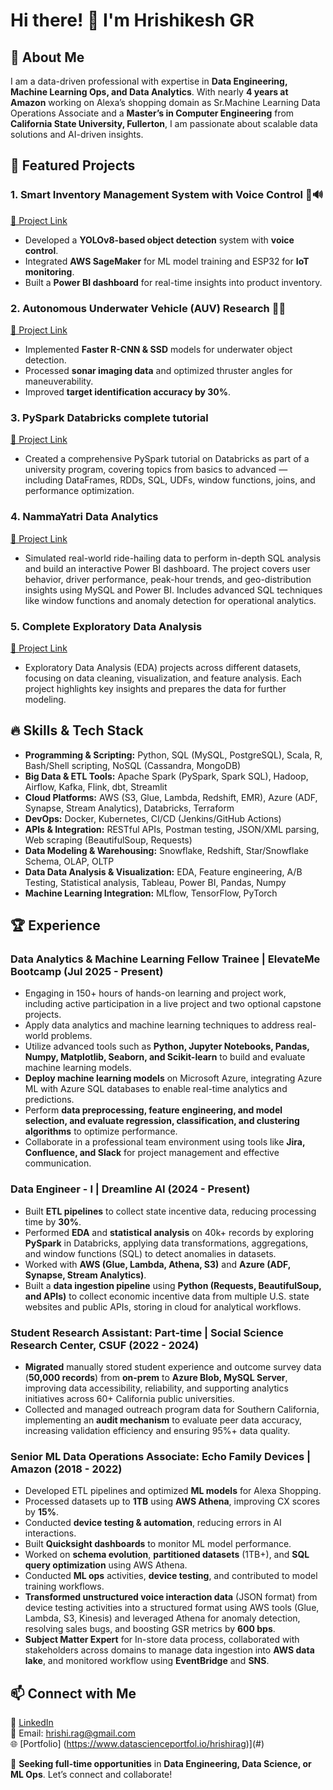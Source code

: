 # Hi there! 👋 I'm Hrishikesh GR 
## 🚀 About Me
I am a data-driven professional with expertise in **Data Engineering, Machine Learning Ops, and Data Analytics**. With nearly **4 years at Amazon** working on Alexa’s shopping domain as Sr.Machine Learning Data Operations Associate and a **Master’s in Computer Engineering** from **California State University, Fullerton**, I am passionate about scalable data solutions and AI-driven insights.

## 📌 Featured Projects
### **1. Smart Inventory Management System with Voice Control** 🏪🔊
[🔗 Project Link](https://github.com/hrishii1/Smart-Inventory-Ecosystem)
- Developed a **YOLOv8-based object detection** system with **voice control**.
- Integrated **AWS SageMaker** for ML model training and ESP32 for **IoT monitoring**.
- Built a **Power BI dashboard** for real-time insights into product inventory.

### **2. Autonomous Underwater Vehicle (AUV) Research** 🤖🌊
[🔗 Project Link](https://github.com/hrishii1/AUV-CSUF-Independent_Study)
- Implemented **Faster R-CNN & SSD** models for underwater object detection.
- Processed **sonar imaging data** and optimized thruster angles for maneuverability.
- Improved **target identification accuracy by 30%**.

### **3. PySpark Databricks complete tutorial** 
[🔗 Project Link](https://github.com/hrishii1/PySpark-Databricks)
- Created a comprehensive PySpark tutorial on Databricks as part of a university program, covering topics from basics to advanced — including DataFrames, RDDs, SQL, UDFs, window functions, joins, and performance optimization.

### **4. NammaYatri Data Analytics** 
[🔗 Project Link](https://github.com/hrishii1/SQL-Analytics-Nammayatri)
- Simulated real-world ride-hailing data to perform in-depth SQL analysis and build an interactive Power BI dashboard. The project covers user behavior, driver performance, peak-hour trends, and geo-distribution insights using MySQL and Power BI. Includes advanced SQL techniques like window functions and anomaly detection for operational analytics.

### **5. Complete Exploratory Data Analysis**
[🔗 Project Link](https://github.com/hrishii1/EDA)
- Exploratory Data Analysis (EDA) projects across different datasets, focusing on data cleaning, visualization, and feature analysis. Each project highlights key insights and prepares the data for further modeling.

## 🔥 Skills & Tech Stack
- **Programming & Scripting:** Python, SQL (MySQL, PostgreSQL), Scala, R, Bash/Shell scripting, NoSQL (Cassandra, MongoDB)
- **Big Data & ETL Tools:** Apache Spark (PySpark, Spark SQL), Hadoop, Airflow, Kafka, Flink, dbt, Streamlit
- **Cloud Platforms:** AWS (S3, Glue, Lambda, Redshift, EMR), Azure (ADF, Synapse, Stream Analytics), Databricks, Terraform
- **DevOps:** Docker, Kubernetes, CI/CD (Jenkins/GitHub Actions)
- **APIs & Integration:** RESTful APIs, Postman testing, JSON/XML parsing, Web scraping (BeautifulSoup, Requests) 
- **Data Modeling & Warehousing:** Snowflake, Redshift, Star/Snowflake Schema, OLAP, OLTP
- **Data Data Analysis & Visualization:** EDA, Feature engineering, A/B Testing, Statistical analysis, Tableau, Power BI, Pandas, Numpy
- **Machine Learning Integration:** MLflow, TensorFlow, PyTorch

## 🏆 Experience

### Data Analytics & Machine Learning Fellow Trainee | ElevateMe Bootcamp  (Jul 2025 - Present)                                                                                                                                      
- Engaging in 150+ hours of hands-on learning and project work, including active participation in a live project and two optional capstone projects.
- Apply data analytics and machine learning techniques to address real-world problems.
- Utilize advanced tools such as **Python, Jupyter Notebooks, Pandas, Numpy, Matplotlib, Seaborn, and Scikit-learn** to build and evaluate machine learning models.
- **Deploy machine learning models** on Microsoft Azure, integrating Azure ML with Azure SQL databases to enable real-time analytics and predictions.
- Perform **data preprocessing, feature engineering, and model selection, and evaluate regression, classification, and clustering algorithms** to optimize performance.
- Collaborate in a professional team environment using tools like **Jira, Confluence, and Slack** for project management and effective communication.


### **Data Engineer - I | Dreamline AI (2024 - Present)**
- Built **ETL pipelines** to collect state incentive data, reducing processing time by **30%**.
- Performed **EDA** and **statistical analysis** on 40k+ records by exploring **PySpark** in Databricks, applying data transformations, aggregations, and window functions (SQL) to detect anomalies in datasets.
- Worked with **AWS (Glue, Lambda, Athena, S3)** and **Azure (ADF, Synapse, Stream Analytics)**.
- Built a **data ingestion pipeline** using **Python (Requests, BeautifulSoup, and APIs)** to collect economic incentive data from multiple U.S. state websites and public APIs, storing in cloud for analytical workflows.

###  Student Research Assistant: Part-time |  Social Science Research Center, CSUF (2022 - 2024) 
- **Migrated** manually stored student experience and outcome survey data (**50,000 records**) from **on-prem** to **Azure Blob, MySQL Server**, improving data accessibility, reliability, and supporting analytics initiatives across 60+ California public universities.
- Collected and managed outreach program data for Southern California, implementing an **audit mechanism** to evaluate peer data accuracy, increasing validation efficiency and ensuring 95%+ data quality.
  
### **Senior ML Data Operations Associate: Echo Family Devices | Amazon (2018 - 2022)**
- Developed ETL pipelines and optimized **ML models** for Alexa Shopping.
- Processed datasets up to **1TB** using **AWS Athena**, improving CX scores by **15%**.
- Conducted **device testing & automation**, reducing errors in AI interactions.
- Built **Quicksight dashboards** to monitor ML model performance.
- Worked on **schema evolution**, **partitioned datasets** (1TB+), and **SQL query optimization** using AWS Athena.
- Conducted **ML ops** activities, **device testing**, and contributed to model training workflows.
- **Transformed unstructured voice interaction data** (JSON format) from device testing activities into a structured format using AWS tools (Glue, Lambda, S3, Kinesis) and leveraged Athena for anomaly detection, resolving sales bugs, and boosting GSR metrics by **600 bps**.
- **Subject Matter Expert** for In-store data process, collaborated with stakeholders across domains to manage data ingestion into **AWS data lake**, and monitored workflow using **EventBridge** and **SNS**.

## 📫 Connect with Me
🔗 [LinkedIn](https://www.linkedin.com/in/hrishikeshgr)  
💌 Email: hrishi.rag@gmail.com  
🌐 [Portfolio] (https://www.datascienceportfol.io/hrishirag)](#)

📢 **Seeking full-time opportunities** in **Data Engineering, Data Science, or ML Ops**. Let’s connect and collaborate!


